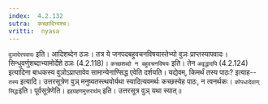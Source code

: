 ```yaml
---
index:  4.2.132
sutra:  कच्छादिभ्यश्च।
vritti:  nyasa
---
```


`वुञादेरपवादः` इति। आदिशब्देन ठञः। तत्र ये जनपदबहुवचनविषयास्तेभ्यो वुञः प्राप्तस्यापवादः। सिन्धुवर्णुशब्दाभ्यामोर्देशे ठञः (4.2.118)। `कच्छशब्दो न बहुवचनविषयः` इति। तेन `अवृद्धादपि` (4.2.124) इत्यादिना बाधकस्य वुञोऽप्राप्तावेव सामान्येनाण्सिद्ध एवेति दर्शयति। यद्येवम्, किमर्थं तस्य पाठः? इत्याह-- `तस्य` इत्यादि। उत्तरसूत्रेण वुञ् मनुष्यतस्त्थयोर्यथा स्यादित्यवमर्थः कच्छस्येह पाठः, न त्वनर्थकः। `कोपधादेवाण् सिद्धः`इति। पूर्वसूत्रेणेति। `इहग्रहणमुत्तरार्थम्` इति। उत्तरसूत्र वुञ् यथा स्यात्॥
